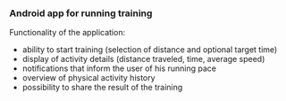 <h3>Android app for running training</h3>

Functionality of the application:
<ul>
  <li>ability to start training (selection of distance and optional target time)</li>
  <li>display of activity details (distance traveled, time, average speed)</li>
  <li>notifications that inform the user of his running pace</li>
  <li>overview of physical activity history</li>
  <li>possibility to share the result of the training</li>
</ul>
